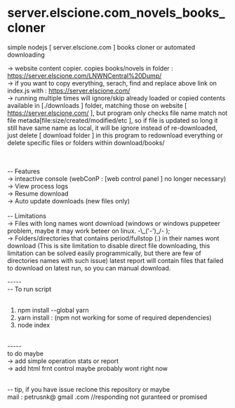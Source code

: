 # server.elscione.com_novels_books_cloner
simple nodejs [ server.elscione.com ] books cloner or automated downloading


-> website content copier. copies books/novels in folder : https://server.elscione.com/LNWNCentral%20Dump/<br>
-> if you want to copy everything, serach, find and replace above link on index.js with : https://server.elscione.com/<br>
-> running multiple times will ignore/skip already loaded or copied contents available in [./downloads ] folder, matching those on website [  https://server.elscione.com/ ], but program only checks file name match not file metada[file:size/created/modified/etc ], so if file is updated so long it still have same name as local, it will be ignore instead of re-downloaded, just delete [ download folder ] in this program to redownload everything or delete specific files or folders within download/books/<br><br>

<br>
-- Features<br>
-> inteactive console (webConP : [web control panel ] no longer necessary)<br>
-> View process logs<br>
-> Resume download<br>
-> Auto update downloads (new files only)<br>

<br>
-- Limitations<br>
-> Files with long names wont download (windows or windows puppeteer problem, maybe it may work beteer on linux.  -\_('-')_/-  );<br>
-> Folders/directories that contains period/fullstop (.)  in their names wont download (This is site limitation to disable direct file downloading, this limitation can be solved easily programmically, but there are few of directories names with such issue) latest report will contain files that failed to download on latest run, so you can manual download.<br>

-----<br>
-- To run script<br><br>
1) npm install --global yarn<br>
2) yarn install : (npm not working for some of required dependencies)<br>
3) node index<br>
<br>
-----<br>
to do maybe<br>
-> add simple operation stats or report<br>
-> add html frnt control maybe probably wont right now<br>

<br>-- tip, if you have issue reclone this repository or maybe <br>
mail : petrusnk@ gmail .com //responding not guranteed or promised
